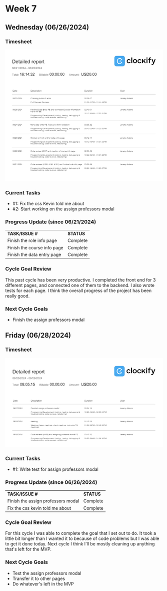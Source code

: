 
# Week 7

## Wednesday (06/26/2024)

### Timesheet
![alt text](Clockify/week7-1.png)

### Current Tasks
  * #1: Fix the css Kevin told me about
  * #2: Start working on the assign professors modal

### Progress Update (since 06/21/2024)
<table>
    <tr>
        <td><strong>TASK/ISSUE #</strong>
        </td>
        <td><strong>STATUS</strong>
        </td>
    </tr>
    <tr>
        <!-- Task/Issue # -->
        <td>Finish the role info page
        </td>
        <!-- Status -->
        <td>Complete
        </td>
    </tr>
    <tr>
        <!-- Task/Issue # -->
        <td>Finish the course info page
        </td>
        <!-- Status -->
        <td>Complete
        </td>
    </tr>
    <tr>
        <!-- Task/Issue # -->
        <td>Finish the data entry page
        </td>
        <!-- Status -->
        <td>Complete
        </td>
    </tr>
</table>

### Cycle Goal Review
This past cycle has been very productive. I completed the front end for 3 different pages, and connected one of them to the backend. I also wrote tests for each page. 
I think the overall progress of the project has been really good.

### Next Cycle Goals
  * Finish the assign professors modal

<!--------------------------------------------------------------------------------------------------------------------------------------------------------------------------------------------->
## Friday (06/28/2024)

### Timesheet
![alt text](Clockify/week7-2.png)

### Current Tasks
  * #1: Write test for assign professors modal

### Progress Update (since 06/26/2024)
<table>
    <tr>
        <td><strong>TASK/ISSUE #</strong>
        </td>
        <td><strong>STATUS</strong>
        </td>
    </tr>
    <tr>
        <!-- Task/Issue # -->
        <td>Finish the assign professors modal
        </td>
        <!-- Status -->
        <td>Complete
        </td>
    </tr>
    <tr>
        <!-- Task/Issue # -->
        <td>Fix the css kevin told me about
        </td>
        <!-- Status -->
        <td>Complete
        </td>
    </tr>
</table>

### Cycle Goal Review
For this cycle I was able to complete the goal that I set out to do. It took a little bit longer than I wanted it to because of code problems but I was able to get it done today. Next cycle I think I'll be
mostly cleaning up anything that's left for the MVP.

### Next Cycle Goals
  * Test the assign professors modal
  * Transfer it to other pages
  * Do whatever's left in the MVP

